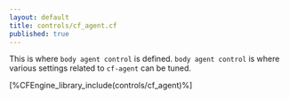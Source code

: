 ```yaml
---
layout: default
title: controls/cf_agent.cf
published: true
---
```


This is where `body agent control` is defined. `body agent control` is where
various settings related to `cf-agent` can be tuned.

[%CFEngine_library_include(controls/cf_agent)%]

